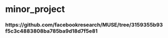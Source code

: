 # minor_project

<h3>https://github.com/facebookresearch/MUSE/tree/3159355b93f5c3c4883808ba785ba9d18d7f5e81</h3>
